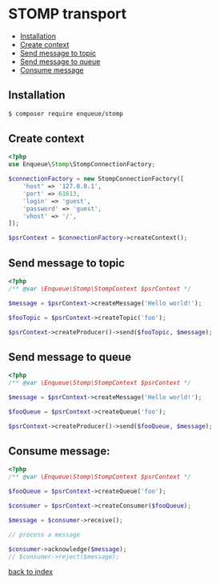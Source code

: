 # STOMP transport

* [Installation](#installation)
* [Create context](#create-context)
* [Send message to topic](#send-message-to-topic)
* [Send message to queue](#send-message-to-queue)
* [Consume message](#consume-message)

## Installation

```bash
$ composer require enqueue/stomp
```

## Create context

```php
<?php
use Enqueue\Stomp\StompConnectionFactory;

$connectionFactory = new StompConnectionFactory([
    'host' => '127.0.0.1',
    'port' => 61613,
    'login' => 'guest',
    'password' => 'guest',
    'vhost' => '/',
]);

$psrContext = $connectionFactory->createContext();
```

## Send message to topic 

```php
<?php
/** @var \Enqueue\Stomp\StompContext $psrContext */

$message = $psrContext->createMessage('Hello world!');

$fooTopic = $psrContext->createTopic('foo');

$psrContext->createProducer()->send($fooTopic, $message);
```

## Send message to queue 

```php
<?php
/** @var \Enqueue\Stomp\StompContext $psrContext */

$message = $psrContext->createMessage('Hello world!');

$fooQueue = $psrContext->createQueue('foo');

$psrContext->createProducer()->send($fooQueue, $message);
```

## Consume message:

```php
<?php
/** @var \Enqueue\Stomp\StompContext $psrContext */

$fooQueue = $psrContext->createQueue('foo');

$consumer = $psrContext->createConsumer($fooQueue);

$message = $consumer->receive();

// process a message

$consumer->acknowledge($message);
// $consumer->reject($message);
```

[back to index](index.md)